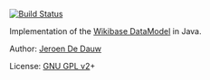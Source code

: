 [![Build Status](https://secure.travis-ci.org/JeroenDeDauw/WikibaseDataModelJava.png)](https://travis-ci.org/JeroenDeDauw/WikibaseDataModelJava/builds)

Implementation of the [Wikibase DataModel](https://meta.wikimedia.org/wiki/Wikidata/Data_model) in Java.

Author: [Jeroen De Dauw](http://jeroendedauw.com)

License: [GNU GPL v2](COPYING)+
